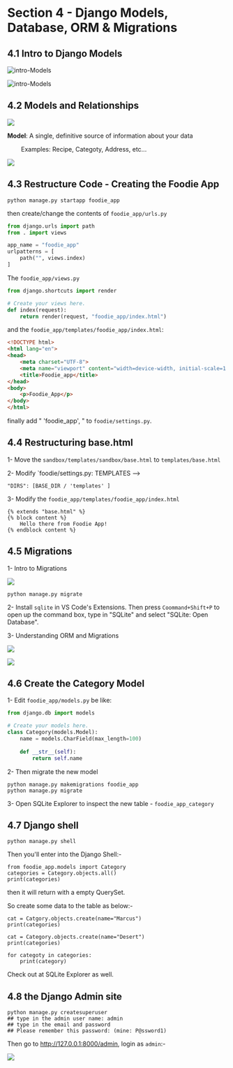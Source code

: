 # Section 4 - Django Models, Database, ORM & Migrations

## 

## 4.1 Intro to Django Models

![intro-Models](assets/4.1-1-Intro-to-Models.png)

![intro-Models](assets/4.1-2-Intro-to-Models.png)



## 4.2 Models and Relationships

![](assets/4.2-1-Model.png)

**Model**: A single, definitive source of information about your data

        Examples: Recipe, Categoty, Address, etc...

![](assets/4.2-2-Model-Relationships.png)



## 4.3 Restructure Code - Creating the Foodie App

```shell
python manage.py startapp foodie_app
```

then create/change the contents of `foodie_app/urls.py`

```python
from django.urls import path
from . import views

app_name = "foodie_app"
urlpatterns = [
    path("", views.index)
]
```

The `foodie_app/views.py`

```python
from django.shortcuts import render

# Create your views here.
def index(request):
    return render(request, "foodie_app/index.html")
```

and the `foodie_app/templates/foodie_app/index.html`:

```html
<!DOCTYPE html>
<html lang="en">
<head>
    <meta charset="UTF-8">
    <meta name="viewport" content="width=device-width, initial-scale=1.0">
    <title>Foodie_app</title>
</head>
<body>
    <p>Foodie_App</p>
</body>
</html>
```

finally add " 'foodie_app', " to `foodie/settings.py`.

## 4.4 Restructuring base.html

1- Move the `sandbox/templates/sandbox/base.html` to `templates/base.html`

2- Modify `foodie/settings.py: TEMPLATES --> 

```
"DIRS": [BASE_DIR / 'templates' ] 
```

3- Modify the `foodie_app/templates/foodie_app/index.html`

```django
{% extends "base.html" %}
{% block content %}
    Hello there from Foodie App!
{% endblock content %}
```

## 4.5 Migrations

1- Intro to Migrations

![](assets/4.5-1-migrations.png)

```shell
python manage.py migrate
```

2- Install `sqlite` in VS Code's Extensions. Then press `Coommand+Shift+P` to open up the command box, type in "SQLite" and select "SQLite: Open Database".

3- Understanding ORM and Migrations

![](assets/4.5-2-migrations.png)

![](assets/4.5-3-sql-queries-vs-django-orm.png)

## 4.6 Create the Category Model

1- Edit `foodie_app/models.py` be like:

```python
from django.db import models

# Create your models here.
class Category(models.Model):
    name = models.CharField(max_length=100)
    
    def __str__(self):
        return self.name
```

2- Then migrate the new model

```shell
python manage.py makemigrations foodie_app
python manage.py migrate
```

3- Open SQLite Explorer to inspect the new table - `foodie_app_category`



## 4.7 Django shell

```shell
python manage.py shell
```

Then you'll enter into the Django Shell:-

```shell
from foodie_app.models import Category
categories = Category.objects.all()
print(categories)
```

then it will return with a empty QuerySet. 

So create some data to the table as below:-

```shell
cat = Catgory.objects.create(name="Marcus")
print(categories)

cat = Category.objects.create(name="Desert")
print(categories)

for categoty in categories:
	print(category)
```

Check out at SQLite Explorer as well.

## 4.8 the Django Admin site

```shell
python manage.py createsuperuser
## type in the admin user name: admin
## type in the email and password
## Please remember this password: (mine: P@ssword1)
```

Then go to http://127.0.0.1:8000/admin, login as `admin`:-

![](assets/4.8-1-django-admin.png)
